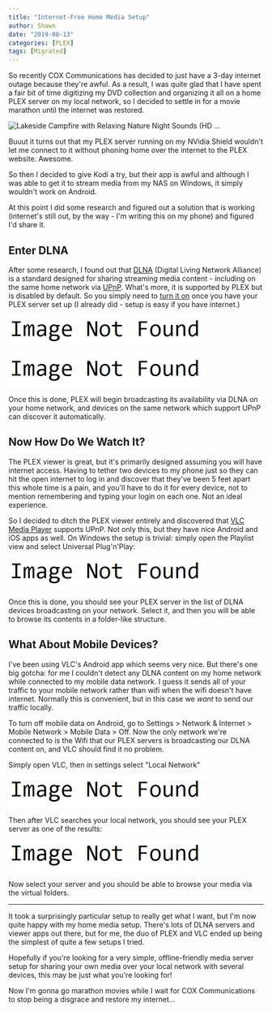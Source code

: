 ```yaml
---
title: "Internet-Free Home Media Setup"
author: Shawn
date: "2019-08-13"
categories: [PLEX]
tags: [Migrated]
---
```


So recently COX Communications has decided to just have a 3-day internet outage because they're awful. As a result, I was quite glad that I have spent a fair bit of time digitizing my DVD collection and organizing it all on a home PLEX server on my local network, so I decided to settle in for a movie marathon until the internet was restored.

![Lakeside Campfire with Relaxing Nature Night Sounds (HD ...](https://proxy.duckduckgo.com/iu/?u=https%3A%2F%2Fi.ytimg.com%2Fvi%2FNUKKzdVy0EI%2Fmaxresdefault.jpg&f=1)

Buuut it turns out that my PLEX server running on my NVidia Shield wouldn't let me connect to it without phoning home over the internet to the PLEX website. Awesome.

So then I decided to give Kodi a try, but their app is awful and although I was able to get it to stream media from my NAS on Windows, it simply wouldn't work on Android.

At this point I did some research and figured out a solution that is working (internet's still out, by the way - I'm writing this on my phone) and figured I'd share it.

## Enter DLNA

After some research, I found out that [DLNA](https://en.wikipedia.org/wiki/Digital_Living_Network_Alliance) (Digital Living Network Alliance) is a standard designed for sharing streaming media content - including on the same home network via [UPnP](https://en.wikipedia.org/wiki/Universal_Plug_and_Play). What's more, it is supported by PLEX but is disabled by default. So you simply need to [turn it on](https://support.plex.tv/articles/200350536-dlna/) once you have your PLEX server set up (I already did - setup is easy if you have internet.)

![chrome_2019-08-13_00-43-45](/content/image-not-found.png)

![chrome_2019-08-13_00-45-30](/content/image-not-found.png)

Once this is done, PLEX will begin broadcasting its availability via DLNA on your home network, and devices on the same network which support UPnP can discover it automatically.

## Now How Do We Watch It?

The PLEX viewer is great, but it's primarily designed assuming you will have internet access. Having to tether two devices to my phone just so they can hit the open internet to log in and discover that they've been 5 feet apart this whole time is a pain, and you'll have to do it for every device, not to mention remembering and typing your login on each one. Not an ideal experience.

So I decided to ditch the PLEX viewer entirely and discovered that [VLC Media Player](https://www.videolan.org/vlc/) supports UPnP. Not only this, but they have nice Android and iOS apps as well. On Windows the setup is trivial: simply open the Playlist view and select Universal Plug'n'Play:

![vlc_2019-08-13_00-52-50](/content/image-not-found.png)

Once this is done, you should see your PLEX server in the list of DLNA devices broadcasting on your network. Select it, and then you will be able to browse its contents in a folder-like structure.

## What About Mobile Devices?

I've been using VLC's Android app which seems very nice. But there's one big gotcha: for me I couldn't detect any DLNA content on my home network while connected to my mobile data network. I guess it sends all of your traffic to your mobile network rather than wifi when the wifi doesn't have internet. Normally this is convenient, but in this case we _want_ to send our traffic locally.

To turn off mobile data on Android, go to Settings > Network & Internet > Mobile Network > Mobile Data > Off. Now the only network we're connected to is the Wifi that our PLEX servers is broadcasting our DLNA content on, and VLC should find it no problem.

Simply open VLC, then in settings select "Local Network"

![ApplicationFrameHost_2019-08-13_01-00-09](/content/image-not-found.png)

Then after VLC searches your local network, you should see your PLEX server as one of the results:

![ApplicationFrameHost_2019-08-13_01-04-27](/content/image-not-found.png)

Now select your server and you should be able to browse your media via the virtual folders.

* * *

It took a surprisingly particular setup to really get what I want, but I'm now quite happy with my home media setup. There's lots of DLNA servers and viewer apps out there, but for me, the duo of PLEX and VLC ended up being the simplest of quite a few setups I tried.

Hopefully if you're looking for a very simple, offline-friendly media server setup for sharing your own media over your local network with several devices, this may be just what you're looking for!

Now I'm gonna go marathon movies while I wait for COX Communications to stop being a disgrace and restore my internet...
